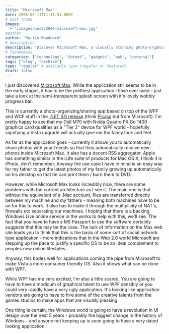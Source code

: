 ```yaml
---
title: "Microsoft Max"
date: 2006-09-11T11:11:51.000Z
# post thumb
images:
  - "/images/post/2006-microsoft-max.jpg"
#author
author: "Martin Woodward"
# description
description: "Discover Microsoft Max, a visually stunning photo-organising app that simplifies sharing while hinting at future online capabilities."
# Taxonomies
categories: ["technology", "dotnet", "gadgets", "web", "personal"]
tags: ["blog", "archive"]
type: "regular" # available type (regular or featured)
draft: false
---
```

I just discovered [Microsoft Max](http://www.microsoft.com/max/index.html).  While the application still seems to be in the early stages, it has to be the prettiest application I have ever used - just take a look at the semi-transparent splash screen with it's lovely wobbly progress bar.   

This is currently a photo-organizing/sharing app based on top of the WPF and WCF stuff in the [.NET 3.0 release](http://www.woodwardweb.com/dotnet/000278.html) (think [Picasa](http://picasa.google.com/) but from Microsoft).  I'm pretty happy to see that my Dell M70 with Nvida Quadro FX Go 1400 graphics card qualifies as a "Tier 2" device for WPF world - hopefully signifying a Vista upgrade will actually give me the fancy look and feel. 

As far as the application goes - currently it allows you to automatically share photos with your friends so that they automatically receive new photos inside Microsoft Max.  It also has a decent RSS aggregator.  Apple has something similar in the iLife suite of products for Mac OS X, I think it is iPhoto, don't remember.  Anyway the use case I have in mind is an easy way for my father to get the latest photos of my family growing up automatically on his desktop so that he can print them / burn them to DVD. 

However, while Microsoft Max looks incredibly nice, there are some problems with the current architecture as I see it.  The main one is that without the equivalent of a .Mac account, files are transferred directly between my machine and my fathers - meaning both machines have to be on for this to work.  It also has to make it through the multiplicity of NAT's, firewalls etc separating our machines.  I hoping that there is a backing Windows Live online service in the works to help with this, we'll see.  The fact that you have to have a MS Passport to use the software certainly suggests that this may be the case.  The lack of information on the Max web site leads you to think that this is the basis of some sort of social network type application - more indications that in the Web 2.0 world Microsoft are stepping up the pace to justify a specific OS to be an ideal complement to peoples new online lifestyles. 

Anyway, this bodes well for applications coming the pipe from Microsoft to make Vista a more consumer friendly OS.  Also it shows what can be done with WPF.   

While WPF has me very excited, I'm also a little scared.  You are going to have to have a modicum of graphical talent to use WPF sensibly or you could very rapidly have a very ugly application.  It's looking like application vendors are going to have to hire some of the creative talents from the games studios to make apps that are visually pleasing.   

One thing is certain, the Windows world is going to have a revolution in UI design over the next 5 years - probably the biggest change in the history of Windows - and anyone not keeping up is soon going to have a very dated looking application.